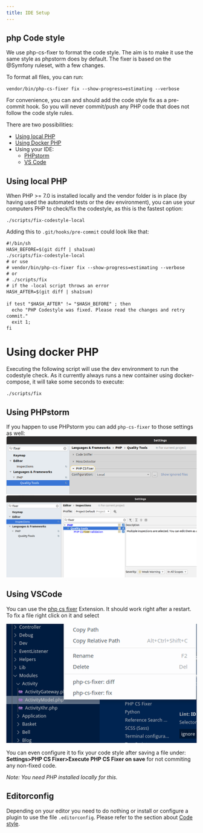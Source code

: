 ```yaml
---
title: IDE Setup
---
```


## php Code style

We use php-cs-fixer to format the code style.
The aim is to make it use the same style as phpstorm does by default.
The fixer is based on the @Symfony ruleset, with a few changes.

To format all files, you can run:

```
vendor/bin/php-cs-fixer fix --show-progress=estimating --verbose
```

For convenience, you can and should add the code style fix as a pre-commit hook.
So you will never commit/push any PHP code that does not follow the code style rules.

There are two possibilities:
- [Using local PHP](#using-local-php)
- [Using Docker PHP](#using-docker-php)
- Using your IDE:
  - [PHPstorm](#using-phpstorm)
  - [VS Code](#using-vscode)

## Using local PHP

When PHP >= 7.0 is installed locally and the vendor folder is in place (by having used the automated tests or the dev environment), you can use your computers PHP to check/fix the codestyle, as this is the fastest option:

```
./scripts/fix-codestyle-local
```

Adding this to `.git/hooks/pre-commit` could look like that:

```
#!/bin/sh
HASH_BEFORE=$(git diff | sha1sum)
./scripts/fix-codestyle-local
# or use
# vendor/bin/php-cs-fixer fix --show-progress=estimating --verbose
# or
# ./scripts/fix
# if the -local script throws an error
HASH_AFTER=$(git diff | sha1sum)

if test "$HASH_AFTER" != "$HASH_BEFORE" ; then
  echo "PHP Codestyle was fixed. Please read the changes and retry commit."
  exit 1;
fi
```

# Using docker PHP

Executing the following script will use the dev environment to run the codestyle check.
As it currently always runs a new container using docker-compose, it will take some seconds to execute:

```
./scripts/fix
```

## Using PHPstorm

If you happen to use PHPstorm you can add `php-cs-fixer` to those settings as well:
![PHPstorm enable php-cs-fixer](../images/setting-things-up-phpstorm-php-cs-fixer.png)
![PHPstorm inspections](../images/setting-things-up-phpstorm-inspections.png)

## Using VSCode

You can use the [php cs fixer](https://marketplace.visualstudio.com/items?itemName=junstyle.php-cs-fixer) Extension. It should work right after a restart. To fix a file right click on it and select

![VSCode PHP CS Fixer dialog](../images/setting-things-up-vscode-php-cs-fix-file.png)

You can even configure it to fix your code style after saving a file under: **Settings>PHP CS Fixer>Execute PHP CS Fixer on save** for not commiting any non-fixed code.

*Note: You need PHP installed locally for this.*

## Editorconfig

Depending on your editor you need to do nothing or install or configure a plugin to use the file `.editorconfig`. Please refer to the section about [Code style](codestyle).

